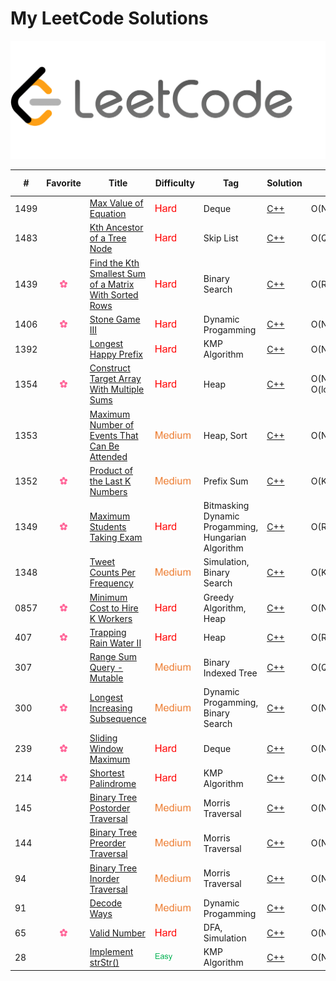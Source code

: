 # My LeetCode Solutions  
![cover](assets/cover.png)

| # | Favorite | Title | Difficulty | Tag | Solution | Time | Space | Special Trick |
|---| :------: | ----- | ---------- | --- | -------- | ---- | ----- | ------------- |
|1499||[Max Value of Equation](https://leetcode.com/problems/max-value-of-equation/) |<img src="assets/hard-icon.png" height="12">|Deque|[C++](cpp/1499)|O(N)|O(N)|Monotonic List|
|1483||[Kth Ancestor of a Tree Node](https://leetcode.com/problems/kth-ancestor-of-a-tree-node/) |<img src="assets/hard-icon.png" height="12">|Skip List|[C++](cpp/1483)|O(Q * log(k))|O(n * log(H))|Skip List|
|1439|<img src="assets/favorite-icon.png" height="12">|[Find the Kth Smallest Sum of a Matrix With Sorted Rows](https://leetcode.com/problems/find-the-kth-smallest-sum-of-a-matrix-with-sorted-rows/) |<img src="assets/hard-icon.png" height="12">|Binary Search|[C++](cpp/1439)|O(RClog(R)log(C))|O(R)||
|1406|<img src="assets/favorite-icon.png" height="12">|[Stone Game III](https://leetcode.com/problems/stone-game-iii/) |<img src="assets/hard-icon.png" height="12">|Dynamic Progamming|[C++](cpp/1406)|O(N)|O(1)| Modulo in DP Array |
|1392||[Longest Happy Prefix](https://leetcode.com/problems/longest-happy-prefix/) |<img src="assets/hard-icon.png" height="12">|KMP Algorithm|[C++](cpp/1392)|O(N)|O(N)||
|1354|<img src="assets/favorite-icon.png" height="12">|[Construct Target Array With Multiple Sums](https://leetcode.com/problems/construct-target-array-with-multiple-sums/) |<img src="assets/hard-icon.png" height="12">|Heap|[C++](cpp/1354)|O(N) + O(logDlogN)|O(N)||
|1353||[Maximum Number of Events That Can Be Attended](https://leetcode.com/problems/maximum-number-of-events-that-can-be-attended/) |<img src="assets/medium-icon.png" height="12">|Heap, Sort|[C++](cpp/1353)|O(NlogN)|O(N)||
|1352|<img src="assets/favorite-icon.png" height="12">|[Product of the Last K Numbers](https://leetcode.com/problems/product-of-the-last-k-numbers/) |<img src="assets/medium-icon.png" height="12">|Prefix Sum|[C++](cpp/1352)|O(K)|O(K)||
|1349|<img src="assets/favorite-icon.png" height="12">|[Maximum Students Taking Exam](https://leetcode.com/problems/maximum-students-taking-exam/) |<img src="assets/hard-icon.png" height="12">|Bitmasking Dynamic Progamming, Hungarian Algorithm|[C++](cpp/1349)|O(R^2 * C^2)|O(RC)||
|1348||[Tweet Counts Per Frequency](https://leetcode.com/problems/tweet-counts-per-frequency/) |<img src="assets/medium-icon.png" height="12">|Simulation, Binary Search|[C++](cpp/1348)|O(K^2)|O(N)||
|0857|<img src="assets/favorite-icon.png" height="12">|[Minimum Cost to Hire K Workers](https://leetcode.com/problems/minimum-cost-to-hire-k-workers/) |<img src="assets/hard-icon.png" height="12">|Greedy Algorithm, Heap|[C++](cpp/857)|O(NlogN)|O(N)||
|407|<img src="assets/favorite-icon.png" height="12">|[Trapping Rain Water II](https://leetcode.com/problems/trapping-rain-water-ii/) |<img src="assets/hard-icon.png" height="12">|Heap|[C++](cpp/407)|O(RClog(RC))|O(RC)||
|307||[Range Sum Query - Mutable](https://leetcode.com/problems/range-sum-query-mutable/) |<img src="assets/medium-icon.png" height="12">|Binary Indexed Tree|[C++](cpp/307)|O(QlogN)|O(N)||
|300|<img src="assets/favorite-icon.png" height="12">|[Longest Increasing Subsequence](https://leetcode.com/problems/longest-increasing-subsequence/) |<img src="assets/medium-icon.png" height="12">|Dynamic Progamming, Binary Search|[C++](cpp/300)|O(NlogN)|O(N)||
|239|<img src="assets/favorite-icon.png" height="12">|[Sliding Window Maximum](https://leetcode.com/problems/sliding-window-maximum/) |<img src="assets/hard-icon.png" height="12">|Deque|[C++](cpp/239)|O(N)|O(N)||
|214|<img src="assets/favorite-icon.png" height="12">|[Shortest Palindrome](https://leetcode.com/problems/shortest-palindrome/) |<img src="assets/hard-icon.png" height="12">|KMP Algorithm|[C++](cpp/214)|O(N)|O(N)||
|145||[Binary Tree Postorder Traversal](https://leetcode.com/problems/binary-tree-postorder-traversal/submissions/) |<img src="assets/medium-icon.png" height="12">|Morris Traversal|[C++](cpp/145)|O(N)|O(1)|Morris Traversal|
|144||[Binary Tree Preorder Traversal](https://leetcode.com/problems/binary-tree-preorder-traversal/) |<img src="assets/medium-icon.png" height="12">|Morris Traversal|[C++](cpp/144)|O(N)|O(1)|Morris Traversal|
|94||[Binary Tree Inorder Traversal](https://leetcode.com/problems/binary-tree-inorder-traversal/) |<img src="assets/medium-icon.png" height="12">|Morris Traversal|[C++](cpp/94)|O(N)|O(1)|Morris Traversal|
|91||[Decode Ways](https://leetcode.com/problems/decode-ways/) |<img src="assets/medium-icon.png" height="12">|Dynamic Progamming|[C++](cpp/91)|O(N)|O(1)|Modulo in DP Array|
|65|<img src="assets/favorite-icon.png" height="12">|[Valid Number](https://leetcode.com/problems/valid-number/) |<img src="assets/hard-icon.png" height="12">|DFA, Simulation|[C++](cpp/65)|O(N)|O(1)||
|28||[Implement strStr()](https://leetcode.com/problems/implement-strstr/) |<img src="assets/easy-icon.png" height="12">|KMP Algorithm|[C++](cpp/28)|O(N)|O(M)||
